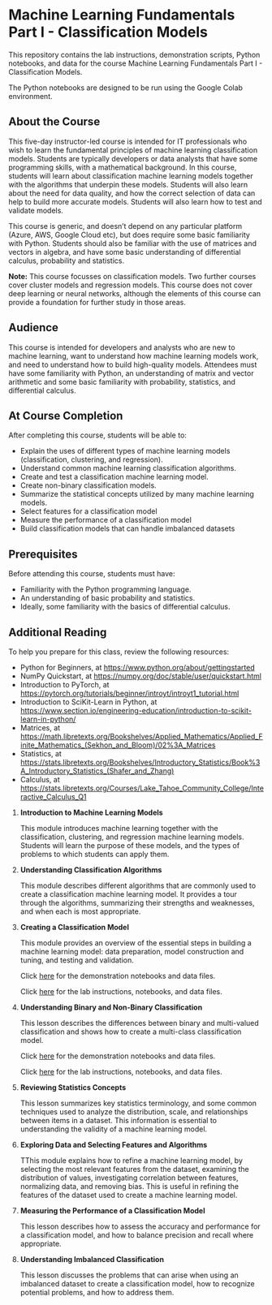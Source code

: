# Machine Learning Fundamentals Part I - Classification Models

This repository contains the lab instructions, demonstration scripts, Python notebooks, and data for the course Machine Learning Fundamentals Part I - Classification Models.

The Python notebooks are designed to be run using the Google Colab environment.

## About the Course

This five-day instructor-led course is intended for IT professionals who wish to learn the fundamental principles of machine learning classification models. Students are typically developers or data analysts that have some programming skills, with a mathematical background. In this course, students will learn about classification machine learning models together with the algorithms that underpin these models.  Students will also learn about the need for data quality, and how the correct selection of data can help to build more accurate models. Students will also learn how to test and validate models.

This course is generic, and doesn’t depend on any particular platform (Azure, AWS, Google Cloud etc), but does require some basic familiarity with Python. Students should also be familiar with the use of matrices and vectors in algebra, and have some basic understanding of differential calculus, probability and statistics.

**Note:** This course focusses on classification models. Two further courses cover cluster models and regression models. This course does not cover deep learning or neural networks, although the elements of this course can provide a foundation for further study in those areas.


## Audience

This course is intended for developers and analysts who are new to machine learning, want to understand how machine learning models work, and need to understand how to build high-quality models. Attendees must have some familiarity with Python, an understanding of matrix and vector arithmetic and some basic familiarity with probability, statistics, and differential calculus. 

## At Course Completion

After completing this course, students will be able to:

- Explain the uses of different types of machine learning models (classification, clustering, and regression).
- Understand common machine learning classification algorithms.
- Create and test a classification machine learning model.
- Create non-binary classification models.
- Summarize the statistical concepts utilized by many machine learning models.
- Select features for a classification model
- Measure the performance of a classification model
- Build classification models that can handle imbalanced datasets

## Prerequisites

Before attending this course, students must have:

- Familiarity with the Python programming language.
- An understanding of basic probability and statistics.
- Ideally, some familiarity with the basics of differential calculus.

## Additional Reading

To help you prepare for this class, review the following resources:

- Python for Beginners, at https://www.python.org/about/gettingstarted
- NumPy Quickstart, at https://numpy.org/doc/stable/user/quickstart.html
- Introduction to PyTorch, at https://pytorch.org/tutorials/beginner/introyt/introyt1_tutorial.html
- Introduction to SciKit-Learn in Python, at https://www.section.io/engineering-education/introduction-to-scikit-learn-in-python/
- Matrices, at https://math.libretexts.org/Bookshelves/Applied_Mathematics/Applied_Finite_Mathematics_(Sekhon_and_Bloom)/02%3A_Matrices
- Statistics, at https://stats.libretexts.org/Bookshelves/Introductory_Statistics/Book%3A_Introductory_Statistics_(Shafer_and_Zhang)
- Calculus, at https://stats.libretexts.org/Courses/Lake_Tahoe_Community_College/Interactive_Calculus_Q1

1. **Introduction to Machine Learning Models**

    This module introduces machine learning together with the classification, clustering, and regression machine learning models. Students will learn the purpose of these models, and the types of problems to which students can apply them.

1. **Understanding Classification Algorithms**

    This module describes different algorithms that are commonly used to create a classification machine learning model. It provides a tour through the algorithms, summarizing their strengths and weaknesses, and when each is most appropriate.

1. **Creating a Classification Model**

    This module provides an overview of the essential steps in building a machine learning model: data preparation, model construction and tuning, and testing and validation.

    Click [here](https://github.com/cm-int/machine-learning-fundamentals/tree/main/module_3/Democode) for the demonstration notebooks and data files.

    Click [here](https://github.com/cm-int/machine-learning-fundamentals/tree/main/module_3/Labs) for the lab instructions, notebooks, and data files.

1. **Understanding Binary and Non-Binary Classification**

    This lesson describes the differences between binary and multi-valued classification and shows how to create a multi-class classification model.

    Click [here](https://github.com/cm-int/machine-learning-fundamentals/tree/main/module_4/Democode) for the demonstration notebooks and data files.

    Click [here](https://github.com/cm-int/machine-learning-fundamentals/tree/main/module_4/Labs) for the lab instructions, notebooks, and data files.

1. **Reviewing Statistics Concepts**

    This lesson summarizes key statistics terminology, and some common techniques used to analyze the distribution, scale, and relationships between items in a dataset. This information is essential to understanding the validity of a machine learning model.

1. **Exploring Data and Selecting Features and Algorithms**

    TThis module explains how to refine a machine learning model, by selecting the most relevant features from the dataset, examining the distribution of values, investigating correlation between features, normalizing data, and removing bias. This is useful in refining the features of the dataset used to create a machine learning model.

1. **Measuring the Performance of a Classification Model**

    This lesson describes how to assess the accuracy and performance for a classification model, and how to balance precision and recall where appropriate.

1. **Understanding Imbalanced Classification**

    This lesson discusses the problems that can arise when using an imbalanced dataset to create a classification model, how to recognize potential problems, and how to address them.
